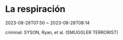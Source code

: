 # La respiración

2023-08-28T07:50 \~ 2023-08-28T08:14

criminal: SYSON, Ryan, et al. (SMUGGLER TERRORIST)
